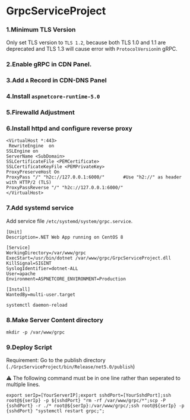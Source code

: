 # GrpcServiceProject

### 1.Minimum TLS Version

Only set TLS version to `TLS 1.2`, because both TLS 1.0 and 1.1 are deprecated and TLS 1.3 will cause error with `ProtocolVersion`in gRPC.

### 2.Enable gRPC in CDN Panel.

### 3.Add `A` Record in CDN-DNS Panel

### 4.Install `aspnetcore-runtime-5.0`

### 5.Firewalld Adjustment

### 6.Install httpd and configure reverse proxy

```
<VirtualHost *:443>
 RewriteEngine  on
SSLEngine on
ServerName <SubDomain>
SSLCertificateFile <PEMCertificate>
SSLCertificateKeyFile <PEMPrivateKey>
ProxyPreserveHost On
ProxyPass "/" "h2c://127.0.0.1:6000/"		#Use "h2://" as header with HTTP/2 (TLS)
ProxyPassReverse "/" "h2c://127.0.0.1:6000/"
</VirtualHost>
```

### 7.Add systemd service

Add service file `/etc/systemd/system/grpc.service`.

```
[Unit]
Description=.NET Web App running on CentOS 8

[Service]
WorkingDirectory=/var/www/grpc
ExecStart=/usr/bin/dotnet /var/www/grpc/GrpcServiceProject.dll
KillSignal=SIGINT
SyslogIdentifier=dotnet-ALL
User=apache
Environment=ASPNETCORE_ENVIRONMENT=Production

[Install]
WantedBy=multi-user.target
```
```
systemctl daemon-reload
```

### 8.Make Server Content directory

```
mkdir -p /var/www/grpc
```

### 9.Deploy Script

Requirement: Go to the publish directory (`./GrpcServiceProject/bin/Release/net5.0/publish`)

:warning: The following command must be in one line rather than seperated to multiple lines.

```
export serIp=[YourServerIP];export sshdPort=[YourSshdPort];ssh root@${serIp} -p ${sshdPort} "rm -rf /var/www/grpc/*";scp -P {sshdPort} -r ./* root@${serIp}:/var/www/grpc/;ssh root@${serIp} -p {sshdPort} "systemctl restart grpc;";
```
